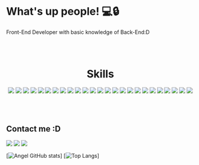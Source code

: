 # What's up people! 💻🔒



<p>
    Front-End Developer with basic knowledge of Back-End:D
</p>
<br /><br />


<div style="text-align:center;cursor:pointer;">


# Skills

<img src="https://camo.githubusercontent.com/8e31ce4df532515ac9a1c0418c03b7793471ff9e282dfc28e6473b65334fbac9/68747470733a2f2f696d672e736869656c64732e696f2f62616467652f727573742d2532333030303030302e7376673f7374796c653d666f722d7468652d6261646765266c6f676f3d72757374266c6f676f436f6c6f723d7768697465" />
<img src="https://camo.githubusercontent.com/0a7c19abdfe9989f7986030d3da4ae8326f27e51db96fe6c1ec8d2d1952bb60d/68747470733a2f2f696d672e736869656c64732e696f2f62616467652f72656163745f6e61746976652d2532333230323332612e7376673f7374796c653d666f722d7468652d6261646765266c6f676f3d7265616374266c6f676f436f6c6f723d253233363144414642" />
<img src="https://camo.githubusercontent.com/bb64b34d04a01cfa79658e2704085740d88e209c21905d0f5b55ebc87a83aa3a/68747470733a2f2f696d672e736869656c64732e696f2f62616467652f507974686f6e2d4646443433423f7374796c653d666f722d7468652d6261646765266c6f676f3d707974686f6e266c6f676f436f6c6f723d626c7565" />

<img src="https://camo.githubusercontent.com/77a94341662845d3740986b84d8219c0fd4a0a9e4af8e5411c24cec0faee2129/68747470733a2f2f696d672e736869656c64732e696f2f62616467652f4a6176615363726970742d3332333333303f7374796c653d666f722d7468652d6261646765266c6f676f3d6a617661736372697074266c6f676f436f6c6f723d463744463145" />
<img src="https://camo.githubusercontent.com/4a09e2a2a46ff51d57bfe440ca3ff9ec4c2bf576bf5ab89fbd4044fcaf7e3086/68747470733a2f2f696d672e736869656c64732e696f2f62616467652f547970655363726970742d3030374143433f7374796c653d666f722d7468652d6261646765266c6f676f3d74797065736372697074266c6f676f436f6c6f723d7768697465" />
<img src="https://camo.githubusercontent.com/472c222e8f240a48ae51cd9b082a1b857be809dcd851a25150890c2da50c13a5/68747470733a2f2f696d672e736869656c64732e696f2f62616467652f435353332d3135373242363f7374796c653d666f722d7468652d6261646765266c6f676f3d63737333266c6f676f436f6c6f723d7768697465" />
<img src="https://camo.githubusercontent.com/83faab0bb1e46778bd19965221cf6838693f3aa81cae9bbcc082c3d81b9a3d15/68747470733a2f2f696d672e736869656c64732e696f2f62616467652f53716c6974652d3030334235373f7374796c653d666f722d7468652d6261646765266c6f676f3d73716c697465266c6f676f436f6c6f723d7768697465" />
<img src="https://camo.githubusercontent.com/a07a8d56a46617a2281448edd7c3b1bcb9cb264b74ab4600c194c29977fd1352/68747470733a2f2f696d672e736869656c64732e696f2f62616467652f466c61736b2d3030303030303f7374796c653d666f722d7468652d6261646765266c6f676f3d666c61736b266c6f676f436f6c6f723d7768697465" />

<img src="https://camo.githubusercontent.com/b6c08869da57004f4e605da3b92bbe0f1a683ccc2c4dbe3fa195c3a98cf3e61c/68747470733a2f2f696d672e736869656c64732e696f2f62616467652f6e6578742532306a732d3030303030303f7374796c653d666f722d7468652d6261646765266c6f676f3d6e657874646f746a73266c6f676f436f6c6f723d7768697465" />


<img src="https://img.shields.io/badge/React.js-4488ee?style=for-the-badge&logo=react&logoColor=white" style="max-width:100%;" />


<img src="https://img.shields.io/badge/TailwindCSS-4488ee?style=for-the-badge&logo=tailwindcss&logoColor=white" style="max-width:100%;" />



<img src="https://img.shields.io/badge/MongoDB-4EA94B?style=for-the-badge&logo=mongodb&logoColor=white" style="max-width:100%;" />

<img src="https://img.shields.io/badge/Supabase-181818?style=for-the-badge&logo=supabase&logoColor=white" style="max-width:100%;" />

<img src="https://img.shields.io/badge/Tailwind_CSS-38B2AC?style=for-the-badge&logo=tailwind-css&logoColor=white" style="max-width:100%;" />


<img src="https://img.shields.io/badge/shadcn%2Fui-000000?style=for-the-badge&logo=shadcnui&logoColor=white" style="max-width:100%;" />

<img src="https://img.shields.io/badge/Svelte-4A4A55?style=for-the-badge&logo=svelte&logoColor=FF3E00" style="max-width:100%;" />

<img src="https://img.shields.io/badge/Prisma-3982CE?style=for-the-badge&logo=Prisma&logoColor=white" style="max-width:100%;" />

<img src="https://img.shields.io/badge/Mysql-3982CE?style=for-the-badge&logo=mysql&logoColor=white" style="max-width:100%;" />

<img src="https://img.shields.io/badge/PostgreSQL-4488ee?style=for-the-badge&logo=PostgreSQL&logoColor=white" style="max-width:100%;" />

<img src="https://img.shields.io/badge/Astro.JS-111111?style=for-the-badge&logo=astro&logoColor=orange" style="max-width:100%;" />

<img src="https://img.shields.io/badge/dbeaver-11111?style=for-the-badge&logo=dbeaver&logoColor=white" style="max-width:100%;" />

<img src="https://img.shields.io/badge/Github-111111?style=for-the-badge&logo=github&logoColor=white" style="max-width:100%;" />

<img src="https://img.shields.io/badge/GIT-222222?style=for-the-badge&logo=git&logoColor=white" style="max-width:100%;" />

<img src="https://img.shields.io/badge/POSTMAN-orange?style=for-the-badge&logo=postman&logoColor=white" style="max-width:100%;" />

<img src="https://img.shields.io/badge/GOLANG-blue?style=for-the-badge&logo=go&logoColor=white" style="max-width:100%;" />


</div>

<br />
<br />
<br />

## Contact me :D

<a href="https://www.x.com/Nop_angel" style="color:transparent;">
    <img src="https://img.shields.io/badge/X-000000?style=for-the-badge&logo=x&logoColor=white" style="max-width:100%;" />
</a>

<a href="mailto:angelgabrielnieto@outlook.com" style="color:transparent;">
    <img src="https://img.shields.io/badge/Microsoft_Outlook-0078D4?style=for-the-badge&logo=gmail&logoColor=white" style="max-width:100%;" />
</a>


<a href="https://instagram.com/noangel_brouh/" style="color:transparent;">
    <img src="https://img.shields.io/badge/Instagram-indigo?style=for-the-badge&logo=instagram&logoColor=white" style="max-width:100%;" />
</a>






[![Angel GitHub stats](
https://github-readme-stats.vercel.app/api/top-langs/?username=NopAngel&layout=compact
)]
[![Top Langs](https://github-readme-stats.vercel.app/api/top-langs/?username=NopAngel)]
